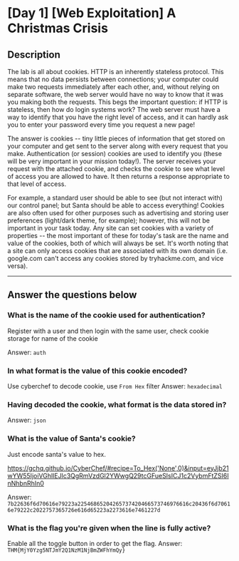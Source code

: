 # [Day 1] [Web Exploitation] A Christmas Crisis

## Description

The lab is all about cookies. HTTP is an inherently stateless protocol. This means that no data persists between connections; your computer could make two requests immediately after each other, and, without relying on separate software, the web server would have no way to know that it was you making both the requests. This begs the important question: if HTTP is stateless, then how do login systems work? The web server must have a way to identify that you have the right level of access, and it can hardly ask you to enter your password every time you request a new page!

The answer is cookies -- tiny little pieces of information that get stored on your computer and get sent to the server along with every request that you make. Authentication (or session) cookies are used to identify you (these will be very important in your mission today!). The server receives your request with the attached cookie, and checks the cookie to see what level of access you are allowed to have. It then returns a response appropriate to that level of access.

For example, a standard user should be able to see (but not interact with) our control panel; but Santa should be able to access everything! Cookies are also often used for other purposes such as advertising and storing user preferences (light/dark theme, for example); however, this will not be important in your task today. Any site can set cookies with a variety of properties -- the most important of these for today's task are the name and value of the cookies, both of which will always be set. It's worth noting that a site can only access cookies that are associated with its own domain (i.e. google.com can't access any cookies stored by tryhackme.com, and vice versa).

---

## Answer the questions below

### What is the name of the cookie used for authentication?

Register with a user and then login with the same user, check cookie storage for name of the cookie

Answer: `auth`

### In what format is the value of this cookie encoded?

Use cyberchef to decode cookie, use `From Hex` filter
Answer: `hexadecimal`

### Having decoded the cookie, what format is the data stored in?

Answer: `json`

### What is the value of Santa's cookie?

Just encode santa's value to hex.

https://gchq.github.io/CyberChef/#recipe=To_Hex('None',0)&input=eyJjb21wYW55IjoiVGhlIEJlc3QgRmVzdGl2YWwgQ29tcGFueSIsICJ1c2VybmFtZSI6InNhbnRhIn0

Answer: `7b22636f6d70616e79223a22546865204265737420466573746976616c20436f6d70616e79222c2022757365726e616d65223a2273616e7461227d`

### What is the flag you're given when the line is fully active?

Enable all the toggle button in order to get the flag.
Answer: `THM{MjY0Yzg5NTJmY2Q1NzM1NjBmZWFhYmQy}`
